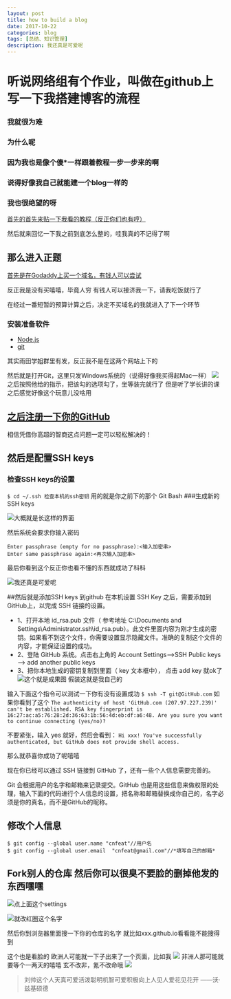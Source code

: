 ```yaml
---
layout: post
title: how to build a blog
date: 2017-10-22
categories: blog
tags: [总结、知识管理]
description: 我还真是可爱呢
---
```


# 听说网络组有个作业，叫做在github上写一下我搭建博客的流程

### 我就很为难

### 为什么呢

### 因为我也是像个傻*一样跟着教程一步一步来的啊

### 说得好像我自己就能建一个blog一样的

### 我也很绝望的呀

[首先的首先来贴一下我看的教程（反正你们也有哼）](http://www.cnfeat.com/blog/2014/05/10/how-to-build-a-blog/)

然后就来回忆一下我之前到底怎么整的，哇我真的不记得了啊

## 那么进入正题

[首先是在Godaddy上买一个域名，有钱人可以尝试](https://sg.godaddy.com/zh?cvosrc=ppc.baidu.Title&matchtype=Exact&mkwid=OdF1WcMU_pkw_Title_pmt_Exact_)

反正我是没有买嘻嘻，毕竟人穷 有钱人可以接济我一下，请我吃饭就行了

在经过一番短暂的预算计算之后，决定不买域名的我就进入了下一个环节

### 安装准备软件

- [Node.js](https://nodejs.org/en/)
- [git](https://git-scm.com/)

其实雨田学姐群里有发，反正我不是在这两个网站上下的

然后就是打开Git，这里只发Windows系统的（说得好像我买得起Mac一样）
![](http://upload-images.jianshu.io/upload_images/8613291-1b5bf91e392eb334.jpg?imageMogr2/auto-orient/strip%7CimageView2/2/w/1240)
之后按照他给的指示，把该勾的选项勾了，坐等装完就行了
但是听了学长讲的课之后感觉好像这个玩意儿没啥用

## [之后注册一下你的GitHub](http://www.GitHub.com/)
相信凭借你高超的智商这点问题一定可以轻松解决的！

## 然后是配置SSH keys
### 检查SSH keys的设置
`$ cd ~/.ssh 检查本机的ssh密钥`
用的就是你之前下的那个 Git Bash
###生成新的SSH keys

![大概就是长这样的界面](http://upload-images.jianshu.io/upload_images/8613291-054ca08868827b86.png?imageMogr2/auto-orient/strip%7CimageView2/2/w/1240)

然后系统会要求你输入密码
```
Enter passphrase (empty for no passphrase):<输入加密串>
Enter same passphrase again:<再次输入加密串>
```
最后你看到这个反正你也看不懂的东西就成功了科科

![我还真是可爱呢](http://upload-images.jianshu.io/upload_images/8613291-7349657c3c05ef47.jpg?imageMogr2/auto-orient/strip%7CimageView2/2/w/1240)

##然后就是添加SSH keys 到github
在本机设置 SSH Key 之后，需要添加到 GitHub上，以完成 SSH 链接的设置。
- 1、打开本地 id_rsa.pub 文件（ 参考地址 C:\Documents and Settings\Administrator.ssh\id_rsa.pub）。此文件里面内容为刚才生成的密钥。如果看不到这个文件，你需要设置显示隐藏文件。准确的复制这个文件的内容，才能保证设置的成功。
- 2、登陆 GitHub 系统。点击右上角的 Account Settings—>SSH Public keys —> add another public keys
- 3、把你本地生成的密钥复制到里面（ key 文本框中）， 点击 add key 就ok了
![这个就是成果图 假装这就是我自己的](http://upload-images.jianshu.io/upload_images/8613291-8cdb8b47408b9491.jpg?imageMogr2/auto-orient/strip%7CimageView2/2/w/1240)


输入下面这个指令可以测试一下你有没有设置成功
`$ ssh -T git@GitHub.com`
如果你看到了这个
`The authenticity of host 'GitHub.com (207.97.227.239)' can't be established. RSA key fingerprint is 16:27:ac:a5:76:28:2d:36:63:1b:56:4d:eb:df:a6:48. Are you sure you want to continue connecting (yes/no)? `

不要紧张，输入 yes 就好，然后会看到：
`Hi xxx! You've successfully authenticated, but GitHub does not provide shell access.`

那么就恭喜你成功了呢嘻嘻

现在你已经可以通过 SSH 链接到 GitHub 了，还有一些个人信息需要完善的。

Git 会根据用户的名字和邮箱来记录提交。GitHub 也是用这些信息来做权限的处理，输入下面的代码进行个人信息的设置，把名称和邮箱替换成你自己的，名字必须是你的真名，而不是GitHub的昵称。

## 修改个人信息
```
$ git config --global user.name "cnfeat"//用户名
$ git config --global user.email  "cnfeat@gmail.com"//*填写自己的邮箱*
```

## Fork别人的仓库 然后你可以很臭不要脸的删掉他发的东西嘿嘿

![点上面这个settings](http://upload-images.jianshu.io/upload_images/8613291-a81c8f910ec76173.png?imageMogr2/auto-orient/strip%7CimageView2/2/w/1240)


![就改红圈这个名字](http://upload-images.jianshu.io/upload_images/8613291-579589e94786728d.png?imageMogr2/auto-orient/strip%7CimageView2/2/w/1240)




然后你到浏览器里面搜一下你的仓库的名字 就比如xxx.github.io看看能不能搜得到

这个也是看脸的 欧洲人可能就一下子出来了一个页面，比如我
![](http://upload-images.jianshu.io/upload_images/8613291-730ccdc3949b9e77.png?imageMogr2/auto-orient/strip%7CimageView2/2/w/1240)
非洲人那可能就要等个一两天的嘻嘻
玄不改非，氪不改命哦
 ![](http://upload-images.jianshu.io/upload_images/8613291-c63e38b16ffa8f52.png?imageMogr2/auto-orient/strip%7CimageView2/2/w/1240)


> 刘帅这个人天真可爱活泼聪明机智可爱积极向上人见人爱花见花开
                                                                                        ——沃·兹基硕德
